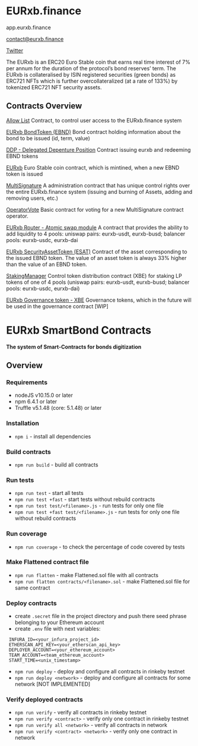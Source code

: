 # EURxb.finance

app.eurxb.finance

contact@eurxb.finance

[Twitter](https://twitter.com/EURxbfinance)


The EURxb is an ERC20 Euro Stable coin that earns real time interest of 7% per annum for the duration of the protocol’s bond reserves’ term. The EURxb is collateralised by ISIN registered securities (green bonds) as ERC721 NFTs which is further overcollateralized (at a rate of 133%) by tokenized ERC721 NFT security assets.

## **Contracts Overview**

[Allow List](https://github.com/EURxbfinance/SmartBond/blob/master/contracts/AllowList.sol)
Contract, to control user access to the EURxb.finance system 

[EURxb BondToken (EBND)](https://github.com/EURxbfinance/SmartBond/blob/master/contracts/BondToken.sol)
Bond contract holding information about the bond to be issued (id, term, value)

[DDP - Delegated Depenture Position](https://github.com/EURxbfinance/SmartBond/blob/master/contracts/DDP.sol)
Contract issuing eurxb and redeeming EBND tokens

[EURxb](https://github.com/EURxbfinance/SmartBond/blob/master/contracts/EURxb.sol)
Euro Stable coin contract, which is mintined, when a new EBND token is issued

[MultiSignature](https://github.com/EURxbfinance/SmartBond/blob/master/contracts/MultiSignature.sol)
A administration contract that has unique control rights over the entire EURxb.finance system (issuing and burning of Assets, adding and removing users, etc.)

[OperatorVote](https://github.com/EURxbfinance/SmartBond/blob/master/contracts/OperatorVote.sol)
Basic contract for voting for a new MultiSignature contract operator.

[EURxb Router - Atomic swap module](https://github.com/EURxbfinance/SmartBond/blob/master/contracts/Router.sol)
A contract that provides the ability to add liquidity to 4 pools: uniswap pairs: eurxb-usdt, eurxb-busd; balancer pools: eurxb-usdc, eurxb-dai

[EURxb SecurityAssetToken (ESAT)](https://github.com/EURxbfinance/SmartBond/blob/master/contracts/SecurityAssetToken.sol)
Contract of the asset corresponding to the issued EBND token. The value of an asset token is always 33% higher than the value of an EBND token.

[StakingManager](https://github.com/EURxbfinance/SmartBond/blob/master/contracts/StakingManager.sol)
Control token distribution contract (XBE) for staking LP tokens  of one of 4 pools (uniswap pairs: eurxb-usdt, eurxb-busd; balancer pools: eurxb-usdc, eurxb-dai)

[EURxb Governance token - XBE](https://github.com/EURxbfinance/SmartBond/blob/master/contracts/XBE.sol)
Governance tokens, which in the future will be used in the governance contract  [WIP]



EURxb SmartBond Contracts
=================
**The system of Smart-Contracts for bonds digitization** 

## Overview

### Requirements

- nodeJS v10.15.0 or later
- npm 6.4.1 or later
- Truffle v5.1.48 (core: 5.1.48) or later

### Installation
- `npm i` - install all dependencies

### Build contracts
- `npm run build` - build all contracts

### Run tests
- `npm run test` - start all tests
- `npm run test +fast` - start tests without rebuild contracts
- `npm run test test/<filename>.js` - run tests for only one file
- `npm run test +fast test/<filename>.js` - run tests for only one file without rebuild contracts

### Run coverage
- `npm run coverage` - to check the percentage of code covered by tests

### Make Flattened contract file
- `npm run flatten` - make Flattened.sol file with all contracts
- `npm run flatten contracts/<filename>.sol` - make Flattened.sol file for same contract

### Deploy contracts

- create `.secret` file in the project directory and push there seed phrase belonging to your Ethereum account
- create `.env` file with next variables:
 ```
  INFURA_ID=<your_infura_project_id>
  ETHERSCAN_API_KEY=<your_etherscan_api_key>
  DEPLOYER_ACCOUNT=<your_ethereum_account>
  TEAM_ACCOUNT=<team_ethereum_account>
  START_TIME=<unix_timestamp>
 ```
  
- `npm run deploy` - deploy and configure all contracts in rinkeby testnet
- `npm run deploy <network>` - deploy and configure all contracts for some network [NOT IMPLEMENTED]

### Verify deployed contracts

- `npm run verify` - verify all contracts in rinkeby testnet
- `npm run verify <contract>` - verify only one contract in rinkeby testnet
- `npm run verify all <network>` - verify all contracts in network
- `npm run verify <contract> <network>` - verify only one contract in network

